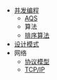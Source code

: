 - [并发编程](/docs/并发编程/README.md)
  - [AQS](/docs/并发编程/AQS.md)
  - 算法
  - [排序算法](/general/algorithm/algorithms/sorting.md)
- [设计模式](/general/design-pattern/README.md)
- 网络
  - [协议模型](/general/network/protocol-model.md)
  - [TCP/IP](/general/network/tcp-ip.md)